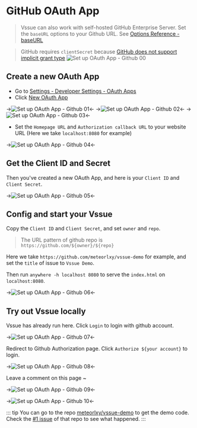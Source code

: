 # GitHub OAuth App

> Vssue can also work with self-hosted GitHub Enterprise Server. Set the `baseURL` options to your Github URL. See [Options Reference - baseURL](../options/README.md#baseurl)

> GitHub requires `clientSecret` because [GitHub does not support implicit grant type](https://developer.github.com/apps/building-oauth-apps/authorizing-oauth-apps/)
> ![Set up OAuth App - Github 00](/img/oauth-app-github-00.png)

## Create a new OAuth App

- Go to [Settings - Developer Settings - OAuth Apps](https://github.com/settings/developers)
- Click [New OAuth App](https://github.com/settings/applications/new)

->![Set up OAuth App - Github 01](/img/oauth-app-github-01.png)<-
->![Set up OAuth App - Github 02](/img/oauth-app-github-02.png)<-
->![Set up OAuth App - Github 03](/img/oauth-app-github-03.png)<-

- Set the `Homepage URL` and `Authorization callback URL` to your website URL (Here we take `localhost:8080` for example)

->![Set up OAuth App - Github 04](/img/oauth-app-github-04.png)<-

## Get the Client ID and Secret

Then you've created a new OAuth App, and here is your `Client ID` and `Client Secret`.

->![Set up OAuth App - Github 05](/img/oauth-app-github-05.png)<-

## Config and start your Vssue

Copy the `Client ID` and `Client Secret`, and set `owner` and `repo`.

> The URL pattern of github repo is `https://github.com/${owner}/${repo}`

Here we take `https://github.com/meteorlxy/vssue-demo` for example, and set the `title` of issue to `Vssue Demo`.

Then run `anywhere -h localhost 8080` to serve the `index.html` on `localhost:8080`.

->![Set up OAuth App - Github 06](/img/oauth-app-github-06.png)<-

## Try out Vssue locally

Vssue has already run here. Click `Login` to login with github account.

->![Set up OAuth App - Github 07](/img/oauth-app-github-07.png)<-

Redirect to Github Authorization page. Click `Authorize ${your account}` to login.

->![Set up OAuth App - Github 08](/img/oauth-app-github-08.png)<-

Leave a comment on this page ~

->![Set up OAuth App - Github 09](/img/oauth-app-github-09.png)<-

->![Set up OAuth App - Github 10](/img/oauth-app-github-10.png)<-

::: tip
You can go to the repo [meteorlxy/vssue-demo](https://github.com/meteorlxy/vssue-demo) to get the demo code. Check the [#1 issue](https://github.com/meteorlxy/vssue-demo/issues/1) of that repo to see what happened.
:::
